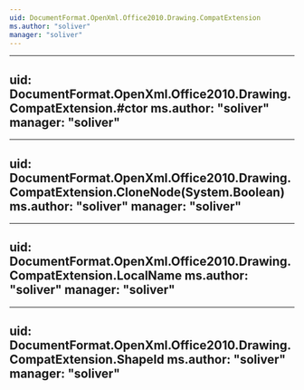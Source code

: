 ```yaml
---
uid: DocumentFormat.OpenXml.Office2010.Drawing.CompatExtension
ms.author: "soliver"
manager: "soliver"
---
```


---
uid: DocumentFormat.OpenXml.Office2010.Drawing.CompatExtension.#ctor
ms.author: "soliver"
manager: "soliver"
---

---
uid: DocumentFormat.OpenXml.Office2010.Drawing.CompatExtension.CloneNode(System.Boolean)
ms.author: "soliver"
manager: "soliver"
---

---
uid: DocumentFormat.OpenXml.Office2010.Drawing.CompatExtension.LocalName
ms.author: "soliver"
manager: "soliver"
---

---
uid: DocumentFormat.OpenXml.Office2010.Drawing.CompatExtension.ShapeId
ms.author: "soliver"
manager: "soliver"
---

